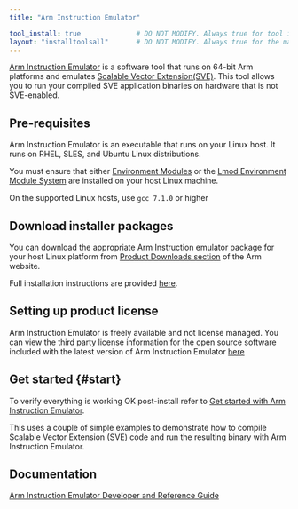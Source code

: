 ```yaml
---
title: "Arm Instruction Emulator"

tool_install: true              # DO NOT MODIFY. Always true for tool installs
layout: "installtoolsall"       # DO NOT MODIFY. Always true for the main page of tool installs
---
```

[Arm Instruction Emulator](https://developer.arm.com/Tools%20and%20Software/Arm%20Instruction%20Emulator) is a software tool that runs on 64-bit Arm platforms and emulates [Scalable Vector Extension(SVE)](https://developer.arm.com/documentation/102476/latest/instructions). This tool allows you to run your compiled SVE application binaries on hardware that is not SVE-enabled.

## Pre-requisites

Arm Instruction Emulator is an executable that runs on your Linux host. It runs on RHEL, SLES, and Ubuntu Linux distributions.

You must ensure that either [Environment Modules](https://modules.readthedocs.io/en/latest/index.html) or the [Lmod Environment Module System](https://lmod.readthedocs.io/en/latest/) are installed on your host Linux machine.

On the supported Linux hosts, use `gcc 7.1.0` or higher

## Download installer packages

You can download the appropriate Arm Instruction emulator package for your host Linux platform from [Product Downloads section](https://developer.arm.com/downloads/-/arm-instruction-emulator) of the Arm website. 

Full installation instructions are provided [here](https://developer.arm.com/documentation/102190/latest/Get-started/Install-Arm-Instruction-Emulator).

## Setting up product license

Arm Instruction Emulator is freely available and not license managed. You can view the third party license information for the open source software included with the latest version of Arm Instruction Emulator [here](https://developer.arm.com/downloads/-/arm-instruction-emulator/third-party-licenses)

## Get started {#start}

To verify everything is working OK post-install refer to [Get started with Arm Instruction Emulator](https://developer.arm.com/documentation/102190/latest/Get-started/Get-started-with-Arm-Instruction-Emulator).

This uses a couple of simple examples to demonstrate how to compile Scalable Vector Extension (SVE) code and run the resulting binary with Arm Instruction Emulator.

## Documentation

[Arm Instruction Emulator Developer and Reference Guide](https://developer.arm.com/documentation/102190)
